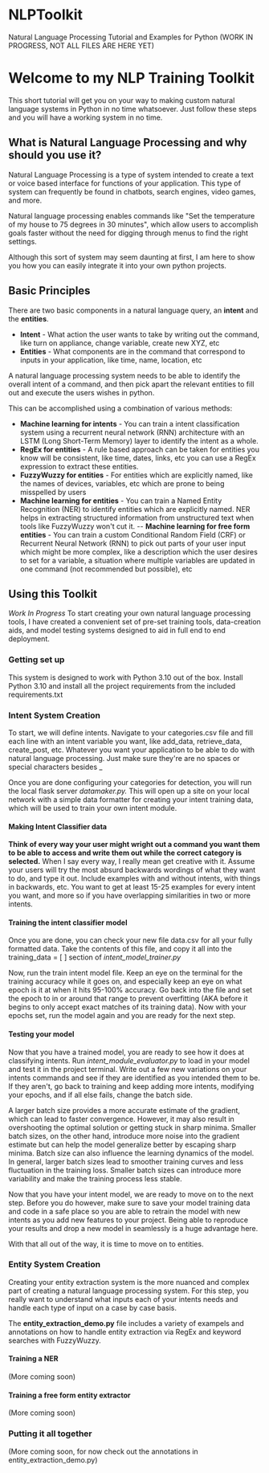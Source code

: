 # NLPToolkit
Natural Language Processing Tutorial and Examples for Python
(WORK IN PROGRESS, NOT ALL FILES ARE HERE YET)

# Welcome to my NLP Training Toolkit
This short tutorial will get you on your way to making custom natural language systems in Python in no time whatsoever. Just follow these steps and you will have a working system in no time.

## What is Natural Language Processing and why should you use it?
Natural Language Processing is a type of system intended to create a text or voice based interface for functions of your application. This type of system can frequently be found in chatbots, search engines, video games, and more. 

Natural language processing enables commands like "Set the temperature of my house to 75 degrees in 30 minutes", which allow users to accomplish goals faster without the need for digging through menus to find the right settings.

Although this sort of system may seem daunting at first, I am here to show you how you can easily integrate it into your own python projects.

## Basic Principles
There are two basic components in a natural language query, an **intent** and the **entities**.

- **Intent** - What action the user wants to take by writing out the command, like turn on appliance, change variable, create new XYZ, etc
- **Entities** - What components are in the command that correspond to inputs in your application, like time, name, location, etc

A natural language processing system needs to be able to identify the overall intent of a command, and then pick apart the relevant entities to fill out and execute the users wishes in python. 

This can be accomplished using a combination of various methods:

- **Machine learning for intents** - You can train a intent classification system using a recurrent neural network (RNN) architecture with an LSTM (Long Short-Term Memory) layer to identify the intent as a whole.
- **RegEx for entities** - A rule based approach can be taken for entities you know will be consistent, like time, dates, links, etc you can use a RegEx expression to extract these entities.
- **FuzzyWuzzy for entities** - For entities which are explicitly named, like the names of devices, variables, etc which are prone to being misspelled by users
- **Machine learning for entities** - You can train a Named Entity Recognition (NER) to identify entities which are explicitly named. NER helps in extracting structured information from unstructured text when tools like FuzzyWuzzy won't cut it. 
-- **Machine learning for free form entities** - You can train a custom Conditional Random Field (CRF) or Recurrent Neural Network (RNN) to pick out parts of your user input which might be more complex, like a description which the user desires to set for a variable, a situation where multiple variables are updated in one command (not recommended but possible), etc


## Using this Toolkit
*Work In Progress*
To start creating your own natural language processing tools, I have created a convenient set of pre-set training tools, data-creation aids, and model testing systems designed to aid in full end to end deployment.


### Getting set up
This system is designed to work with Python 3.10 out of the box. Install Python 3.10 and install all the project requirements from the included requirements.txt

### Intent System Creation
To start, we will define intents. Navigate to your categories.csv file and fill each line with an intent variable you want, like add_data, retrieve_data, create_post, etc. Whatever you want your application to be able to do with natural language processing. Just make sure they're are no spaces or special characters besides _

Once you are done configuring your categories for detection, you will run the local flask server *datamaker.py.* This will open up a site on your local network with a simple data formatter for creating your intent training data, which will be used to train your own intent module.

#### Making Intent Classifier data
**Think of every way your user might wright out a command you want them to be able to access and write them out while the correct category is selected.** When I say every way, I really mean get creative with it. Assume your users will try the most absurd backwards wordings of what they want to do, and type it out. Include examples with and without intents, with things in backwards, etc. You want to get at least 15-25 examples for every intent you want, and more so if you have overlapping similarities in two or more intents.
#### Training the intent classifier model
Once you are done, you can check your new file data.csv for all your fully formatted data. Take the contents of this file, and copy it all into the training_data = [ ] section of *intent_model_trainer.py*

Now, run the train intent model file. Keep an eye on the terminal for the training accuracy while it goes on, and especially keep an eye on what epoch is it at when it hits 95-100% accuracy. Go back into the file and set the epoch to in or around that range to prevent overfitting (AKA before it begins to only accept exact matches of its training data). Now with your epochs set, run the model again and you are ready for the next step.

#### Testing your model
Now that you have a trained model, you are ready to see how it does at classifying intents. Run *intent_module_evaluator.py* to load in your model and test it in the project terminal. Write out a few new variations on your intents commands and see if they are identified as you intended them to be. If they aren't, go back to training and keep adding more intents, modifying your epochs, and if all else fails, change the batch side. 

A larger batch size provides a more accurate estimate of the gradient, which can lead to faster convergence. However, it may also result in overshooting the optimal solution or getting stuck in sharp minima. Smaller batch sizes, on the other hand, introduce more noise into the gradient estimate but can help the model generalize better by escaping sharp minima. Batch size can also influence the learning dynamics of the model. In general, larger batch sizes lead to smoother training curves and less fluctuation in the training loss. Smaller batch sizes can introduce more variability and make the training process less stable.

Now that you have your intent model, we are ready to move on to the next step. Before you do however, make sure to save your model training data and code in a safe place so you are able to retrain the model with new intents as you add new features to your project. Being able to reproduce your results and drop a new model in seamlessly is a huge advantage here. 

With that all out of the way, it is time to move on to entities.

### Entity System Creation
Creating your entity extraction system is the more nuanced and complex part of creating a natural language processing system. For this step, you really want to understand what inputs each of your intents needs and handle each type of input on a case by case basis.

The **entity_extraction_demo.py** file includes a variety of exampels and annotations on how to handle entity extraction via RegEx and keyword searches with FuzzyWuzzy.

#### Training a NER
(More coming soon)

#### Training a free form entity extractor
(More coming soon)


### Putting it all together
(More coming soon, for now check out the annotations in entity_extraction_demo.py)
